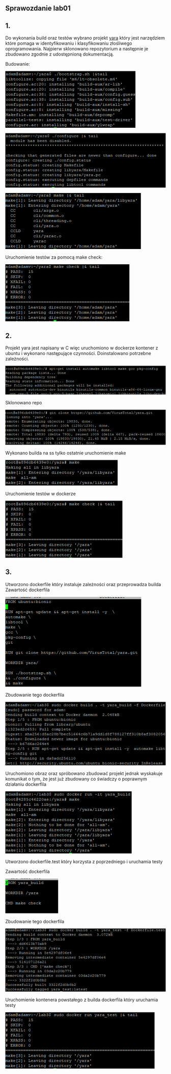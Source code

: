 ## Sprawozdanie lab01


## 1.

Do wykonania build oraz testów wybrano projekt [yara](https://github.com/VirusTotal/yara) który jest narzędziem które pomaga w identyfikowaniu i klasyfikowaniu złośliwego oprogramowania.
Najpierw sklonowano repozytorium a następnie je zbudowano zgodnie z udostępnioną dokumentacją.

Budowanie:

![](1.%20bootstrap.sh.png)

![](2.%20configure.png)

![](3.%20make.png)

Uruchomienie testów za pomocą make check:

![](4.%20testy.png)

## 2.
Projekt yara jest napisany w C więc uruchomiono w dockerze kontener z ubuntu i wykonano następujące czynności.
Doinstalowano potrzebne zależności.

![](5.%20docker%20ubuntu%20zaleznosci.png)

Sklonowano repo

![](6.%20git%20clone%20w%20dockerze.png)

Wykonano builda na ss tylko ostatnie uruchomienie make

![](7.%20make%20w%20dockerze.png)

Uruchomienie testów w dockerze

![](8.%20make%20check%20w%20dockerze.png)


## 3.
Utworzono dockerfile który instaluje zależności oraz przeprowadza builda
Zawartość dockerfila

![](9.%20Dockerfile%20build.png)

Zbudowanie tego dockerfila 

![](10.%20budowanie%20dockerfile%20build.png)

Uruchomiono obraz oraz spróbowano zbudować projekt jednak wyskakuje komunikat o tym, że jest już zbudowany co świadczy o poprawnym działaniu dockerfila

![](11.%20brak%20mozliwosci%20wykonania%20make%20w%20.png)

Utworzono dockerfile.test który korzysta z poprzedniego i uruchamia testy 

Zawartość dockerfila

![](12.%20Dockerfile%20test.png)

Zbudowanie tego dockerfila 

![](13.%20budowanie%20dockerfile%20test.png)

Uruchomienie kontenera powstałego z builda dockerfila który uruchamia testy

![](14.%20run%20dockerfile.test.png)
